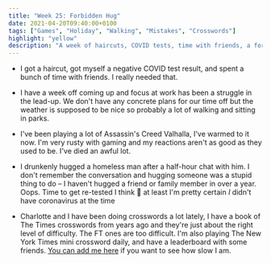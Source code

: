 ```yaml
---
title: "Week 25: Forbidden Hug"
date: 2021-04-20T09:40:00+0100
tags: ["Games", "Holiday", "Walking", "Mistakes", "Crosswords"]
highlight: "yellow"
description: "A week of haircuts, COVID tests, time with friends, a forbidden hug, and doing an awful lot of crosswords."
---
```


  * I got a haircut, got myself a negative COVID test result, and spent a bunch of time with friends. I really needed that.

  * I have a week off coming up and focus at work has been a struggle in the lead-up. We don't have any concrete plans for our time off but the weather is supposed to be nice so probably a lot of walking and sitting in parks.

  * I've been playing a lot of Assassin's Creed Valhalla, I've warmed to it now. I'm very rusty with gaming and my reactions aren't as good as they used to be. I've died an awful lot.

  * I drunkenly hugged a homeless man after a half-hour chat with him. I don't remember the conversation and hugging someone was a stupid thing to do – I haven't hugged a friend or family member in over a year. Oops. Time to get re-tested I think :grimacing: at least I'm pretty certain _I_ didn't have coronavirus at the time

  * Charlotte and I have been doing crosswords a lot lately, I have a book of The Times crosswords from years ago and they're just about the right level of difficulty. The FT ones are too difficult. I'm also playing The New York Times mini crossword daily, and have a leaderboard with some friends. [You can add me here](https://www.nytimes.com/puzzles/leaderboards/invite/020a8211-1cb6-4b58-abcd-fbb4b07dc059) if you want to see how slow I am.
